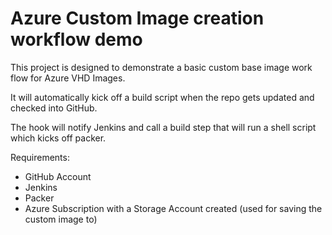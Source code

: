 # Azure Custom Image creation workflow demo

This project is designed to demonstrate a basic custom base image work flow for Azure VHD Images.

It will automatically kick off a build script when the repo gets updated and checked into GitHub.

The hook will notify Jenkins and call a build step that will run a shell script which kicks off packer.

Requirements:
- GitHub Account
- Jenkins
- Packer
- Azure Subscription with a Storage Account created (used for saving the custom image to)